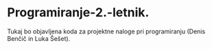 # Programiranje-2.-letnik. 
Tukaj bo objavljena koda za projektne naloge pri programiranju (Denis Benčič in Luka Šešet). 
